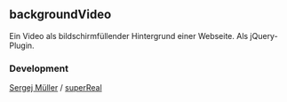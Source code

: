 ## backgroundVideo ##
Ein Video als bildschirmfüllender Hintergrund einer Webseite. Als jQuery-Plugin.


### Development
[Sergej Müller](https://github.com/sergejmueller) / [superReal](http://superreal.de)